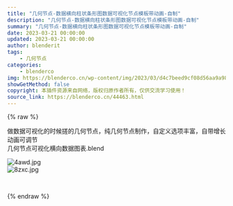 ```yaml
---
title: "几何节点-数据横向柱状条形图数据可视化节点模板带动画-自制"
description: "几何节点-数据横向柱状条形图数据可视化节点模板带动画-自制"
summary: "几何节点-数据横向柱状条形图数据可视化节点模板带动画-自制"
date: 2023-03-21 00:00:00
updated: 2023-03-21 00:00:00
author: blenderit
tags: 
    - 几何节点
categories:
    - blenderco
img: https://blenderco.cn/wp-content/img/2023/03/d4c7beed9cf08d56aa9a98692fc03511.png
showGetMethod: false
copyright: 本插件资源来自网络，版权归原作者所有，仅供交流学习使用！
source_link: https://blenderco.cn/44463.html
---
```


{% raw %}
<p>做数据可视化的时候搓的几何节点，纯几何节点制作，自定义选项丰富，自带增长动画可调节<br>
几何节点可视化横向数据图表.blend</p><p><img src="https://img.alicdn.com/imgextra/i2/751044092/O1CN01oqGvn31g6BWVxpgWz_!!751044092.jpg" alt="4awd.jpg "><br>
<img src="https://img.alicdn.com/imgextra/i4/751044092/O1CN01fQVI2G1g6BWXPDMuL_!!751044092.jpg" alt="8zxc.jpg "></p><p> </p>
<div style="display: none">blenderco</div>
{% endraw %}